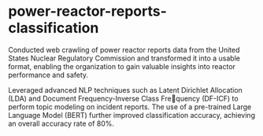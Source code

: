 # power-reactor-reports-classification

Conducted web crawling of power reactor reports data from the United States Nuclear Regulatory Commission and transformed it into a usable format, enabling the organization to gain valuable insights into reactor performance and safety.

Leveraged advanced NLP techniques such as Latent Dirichlet Allocation (LDA) and Document Frequency-Inverse Class Fre￾quency (DF-ICF) to perform topic modeling on incident reports. The use of a pre-trained Large Language Model (BERT) further improved classification accuracy, achieving an overall accuracy rate of 80%.
